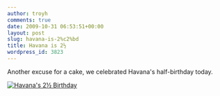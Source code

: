 ```yaml
---
author: troyh
comments: true
date: 2009-10-31 06:53:51+00:00
layout: post
slug: havana-is-2%c2%bd
title: Havana is 2½
wordpress_id: 3823
---
```


Another excuse for a cake, we celebrated Havana's half-birthday today.

[![Havana's 2½ Birthday](http://farm3.static.flickr.com/2775/4061419208_d2aef4fe79.jpg)](http://www.flickr.com/photos/troyh/4061419208/)

